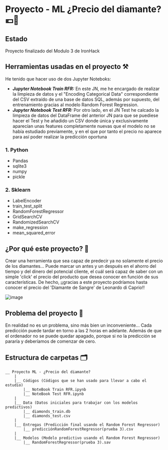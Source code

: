 # Proyecto - ML ¿Precio del diamante? 💶💎
## Estado
Proyecto finalizado del Modulo 3 de IronHack
## Herramientas usadas en el proyecto ⚒️

He tenido que hacer uso de dos Jupyter Noteboks: 
* ___Jupyter Notebook Train RFR:___ En este JN, me he encargado de realizar la limpieza de datos y el "Encoding Categorical Data" correspondiente del CSV extraído de una base de datos SQL, además por supuesto, del entrenamiento gracias al modelo Random Forest Regression.
* ___Jupyter Notebook Test RFR:___ Por otro lado, en el JN Test he calcado la limpieza de datos del DataFrame del anterior JN para que se puediese hacer el Test y he añadido un CSV donde única y exclusivamente aparecían unas features completamente nuevas que el modelo no se había estudiado previamente, y en el que por tanto el precio no aparece para así poder realizar la predicción oportuna

### 1. Python
* Pandas
* sqlite3
* numpy
* pickle
### 2. Sklearn
* LabelEncoder
* train_test_split
* RandomForestRegressor
* GridSearchCV
* RandomizedSearchCV
* make_regression
* mean_squared_error

## ¿Por qué este proyecto? 💭
Crear una herramienta que sea capaz de predecir ya no solamente el precio de los diamantes... Puede marcar un antes y un después en el ahorro del tiempo y del dinero del potencial cliente, el cuál será capaz de saber con un simple 'click' el precio del producto que desea conocer en función de sus características. De hecho, ¡¡gracias a este proyecto podríamos hasta conocer el precio del 'Diamante de Sangre' de Leonardo di Caprio!!

![image](https://www.telemadrid.es/2018/02/12/programas/cine/miercoles-Cine-Cortes-Diamantes-sangre_1984921523_4025198_640x360.png)

## Problema del proyecto 💩
En realidad no es un problema, sino más bien un inconveniente... Cada predicción puede tardar en torno a las 2 horas en adelante. Además de que el ordenador no se puede quedar apagado, porque si no la predicción se pararía y deberíamos de comenzar de cero.

## Estructura de carpetas 🗂️

```
__ Proyecto ML - ¿Precio del diamante?
    |
    |__ Códigos (Códigos que se han usado para llevar a cabo el estudio)
        |__ NoteBook Train RFR.ipynb
        |__ NoteBook Test RFR.ipynb
    |
    |__ Data (Datos iniciales para trabajar con los modelos predictivos)
        |__ diamonds_train.db
        |__ diamonds_test.csv
    |
    |__ Entregas (Predicción final usando el Random Forest Regressor)
        |__ predicciónRandomForestRegressor(prueba 3).csv
    |
    |__ Modelos (Modelo predictivo usando el Random Forest Regressor)
        |__ RandomForestRegressor(prueba 3).sav
```





